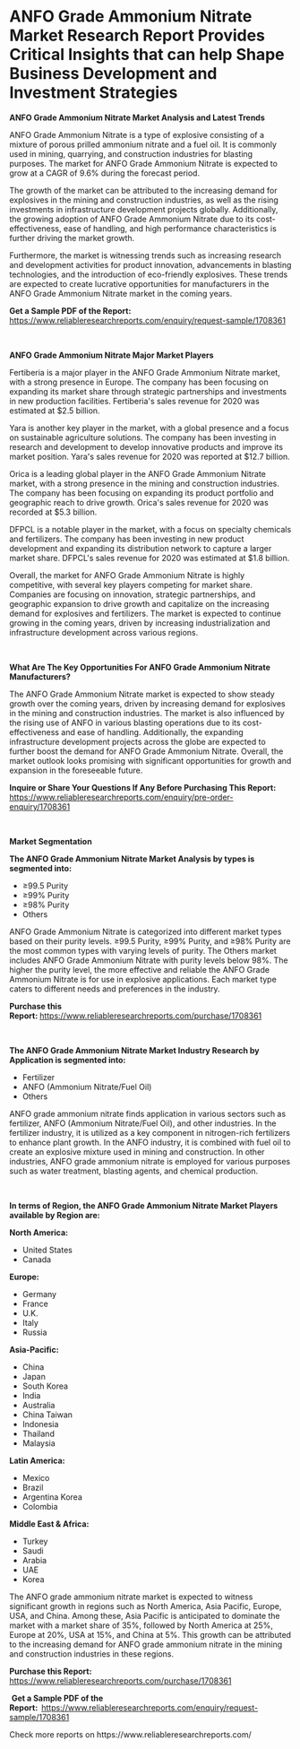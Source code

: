 <p><h1>ANFO Grade Ammonium Nitrate Market Research Report Provides Critical Insights that can help Shape Business Development and Investment Strategies</h1></p><p><strong>ANFO Grade Ammonium Nitrate Market Analysis and Latest Trends</strong></p>
<p><p>ANFO Grade Ammonium Nitrate is a type of explosive consisting of a mixture of porous prilled ammonium nitrate and a fuel oil. It is commonly used in mining, quarrying, and construction industries for blasting purposes. The market for ANFO Grade Ammonium Nitrate is expected to grow at a CAGR of 9.6% during the forecast period. </p><p>The growth of the market can be attributed to the increasing demand for explosives in the mining and construction industries, as well as the rising investments in infrastructure development projects globally. Additionally, the growing adoption of ANFO Grade Ammonium Nitrate due to its cost-effectiveness, ease of handling, and high performance characteristics is further driving the market growth.</p><p>Furthermore, the market is witnessing trends such as increasing research and development activities for product innovation, advancements in blasting technologies, and the introduction of eco-friendly explosives. These trends are expected to create lucrative opportunities for manufacturers in the ANFO Grade Ammonium Nitrate market in the coming years.</p></p>
<p><strong>Get a Sample PDF of the Report:&nbsp;</strong> <a href="https://www.reliableresearchreports.com/enquiry/request-sample/1708361">https://www.reliableresearchreports.com/enquiry/request-sample/1708361</a></p>
<p>&nbsp;</p>
<p><strong>ANFO Grade Ammonium Nitrate Major Market Players</strong></p>
<p><p>Fertiberia is a major player in the ANFO Grade Ammonium Nitrate market, with a strong presence in Europe. The company has been focusing on expanding its market share through strategic partnerships and investments in new production facilities. Fertiberia's sales revenue for 2020 was estimated at $2.5 billion.</p><p>Yara is another key player in the market, with a global presence and a focus on sustainable agriculture solutions. The company has been investing in research and development to develop innovative products and improve its market position. Yara's sales revenue for 2020 was reported at $12.7 billion.</p><p>Orica is a leading global player in the ANFO Grade Ammonium Nitrate market, with a strong presence in the mining and construction industries. The company has been focusing on expanding its product portfolio and geographic reach to drive growth. Orica's sales revenue for 2020 was recorded at $5.3 billion.</p><p>DFPCL is a notable player in the market, with a focus on specialty chemicals and fertilizers. The company has been investing in new product development and expanding its distribution network to capture a larger market share. DFPCL's sales revenue for 2020 was estimated at $1.8 billion.</p><p>Overall, the market for ANFO Grade Ammonium Nitrate is highly competitive, with several key players competing for market share. Companies are focusing on innovation, strategic partnerships, and geographic expansion to drive growth and capitalize on the increasing demand for explosives and fertilizers. The market is expected to continue growing in the coming years, driven by increasing industrialization and infrastructure development across various regions.</p></p>
<p>&nbsp;</p>
<p><strong>What Are The Key Opportunities For ANFO Grade Ammonium Nitrate Manufacturers?</strong></p>
<p><p>The ANFO Grade Ammonium Nitrate market is expected to show steady growth over the coming years, driven by increasing demand for explosives in the mining and construction industries. The market is also influenced by the rising use of ANFO in various blasting operations due to its cost-effectiveness and ease of handling. Additionally, the expanding infrastructure development projects across the globe are expected to further boost the demand for ANFO Grade Ammonium Nitrate. Overall, the market outlook looks promising with significant opportunities for growth and expansion in the foreseeable future.</p></p>
<p><strong>Inquire or Share Your Questions If Any Before Purchasing This Report:</strong> <a href="https://www.reliableresearchreports.com/enquiry/pre-order-enquiry/1708361">https://www.reliableresearchreports.com/enquiry/pre-order-enquiry/1708361</a></p>
<p>&nbsp;</p>
<p><strong>Market Segmentation</strong></p>
<p><strong>The ANFO Grade Ammonium Nitrate Market Analysis by types is segmented into:</strong></p>
<p><ul><li>≥99.5 Purity</li><li>≥99% Purity</li><li>≥98% Purity</li><li>Others</li></ul></p>
<p><p>ANFO Grade Ammonium Nitrate is categorized into different market types based on their purity levels. ≥99.5 Purity, ≥99% Purity, and ≥98% Purity are the most common types with varying levels of purity. The Others market includes ANFO Grade Ammonium Nitrate with purity levels below 98%. The higher the purity level, the more effective and reliable the ANFO Grade Ammonium Nitrate is for use in explosive applications. Each market type caters to different needs and preferences in the industry.</p></p>
<p><strong>Purchase this Report:&nbsp;</strong><a href="https://www.reliableresearchreports.com/purchase/1708361">https://www.reliableresearchreports.com/purchase/1708361</a></p>
<p>&nbsp;</p>
<p><strong>The ANFO Grade Ammonium Nitrate Market Industry Research by Application is segmented into:</strong></p>
<p><ul><li>Fertilizer</li><li>ANFO (Ammonium Nitrate/Fuel Oil)</li><li>Others</li></ul></p>
<p><p>ANFO grade ammonium nitrate finds application in various sectors such as fertilizer, ANFO (Ammonium Nitrate/Fuel Oil), and other industries. In the fertilizer industry, it is utilized as a key component in nitrogen-rich fertilizers to enhance plant growth. In the ANFO industry, it is combined with fuel oil to create an explosive mixture used in mining and construction. In other industries, ANFO grade ammonium nitrate is employed for various purposes such as water treatment, blasting agents, and chemical production.</p></p>
<p>&nbsp;</p>
<p><strong>In terms of Region, the ANFO Grade Ammonium Nitrate Market Players available by Region are:</strong></p>
<p>
    <p> <strong> North America: </strong>
        <ul>
            <li>United States</li>
            <li>Canada</li>
        </ul>
        </p> 
    <p> <strong> Europe: </strong>
        <ul>
            <li>Germany</li>
            <li>France</li>
            <li>U.K.</li>
            <li>Italy</li>
            <li>Russia</li>
        </ul>
        </p> 
    <p> <strong> Asia-Pacific: </strong>
        <ul>
            <li>China</li>
            <li>Japan</li>
            <li>South Korea</li>
            <li>India</li>
            <li>Australia</li>
            <li>China Taiwan</li>
            <li>Indonesia</li>
            <li>Thailand</li>
            <li>Malaysia</li>
        </ul>
        </p> 
    <p> <strong> Latin America: </strong>
        <ul>
            <li>Mexico</li>
            <li>Brazil</li>
            <li>Argentina Korea</li>
            <li>Colombia</li>
        </ul>
        </p> 
    <p> <strong> Middle East & Africa: </strong>
        <ul>
            <li>Turkey</li>
            <li>Saudi</li>
            <li>Arabia</li>
            <li>UAE</li>
            <li>Korea</li>
        </ul>
    </p>
    </p>
<p><p>The ANFO grade ammonium nitrate market is expected to witness significant growth in regions such as North America, Asia Pacific, Europe, USA, and China. Among these, Asia Pacific is anticipated to dominate the market with a market share of 35%, followed by North America at 25%, Europe at 20%, USA at 15%, and China at 5%. This growth can be attributed to the increasing demand for ANFO grade ammonium nitrate in the mining and construction industries in these regions.</p></p>
<p><strong>Purchase this Report: </strong><a href="https://www.reliableresearchreports.com/purchase/1708361">https://www.reliableresearchreports.com/purchase/1708361</a></p>
<p>&nbsp;<strong>Get a Sample PDF of the Report:&nbsp;&nbsp;</strong><a href="https://www.reliableresearchreports.com/enquiry/request-sample/1708361">https://www.reliableresearchreports.com/enquiry/request-sample/1708361</a></p>
<p><strong></strong></p>
<p>Check more reports on https://www.reliableresearchreports.com/</p>